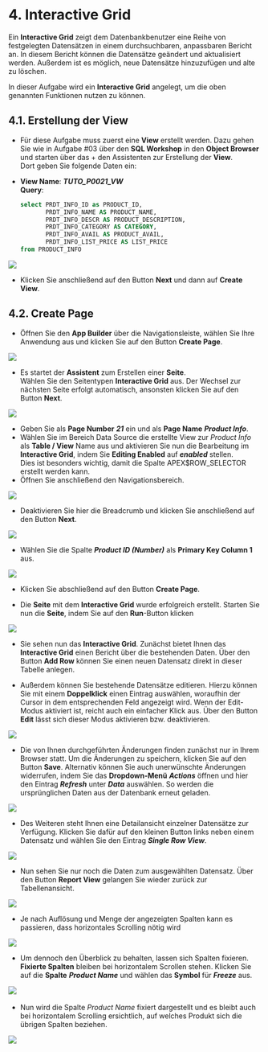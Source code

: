 # 4. Interactive Grid

Ein **Interactive Grid** zeigt dem Datenbankbenutzer eine Reihe von festgelegten Datensätzen in einem durchsuchbaren, anpassbaren Bericht an. In diesem Bericht können die Datensätze geändert und aktualisiert werden. Außerdem ist es möglich, neue Datensätze hinzuzufügen und alte zu löschen.

In dieser Aufgabe wird ein **Interactive Grid** angelegt, um die oben genannten Funktionen nutzen zu können.

## 4.1.	Erstellung der View
- Für diese Aufgabe muss zuerst eine **View** erstellt werden.
Dazu gehen Sie wie in Aufgabe #03 über den **SQL Workshop** in den **Object Browser** und starten über das + den Assistenten zur Erstellung der **View**.  
Dort geben Sie folgende Daten ein:

- **View Name**: ***TUTO_P0021_VW***  
  **Query**:
  ```sql
  select PRDT_INFO_ID as PRODUCT_ID,
         PRDT_INFO_NAME AS PRODUCT_NAME,
         PRDT_INFO_DESCR AS PRODUCT_DESCRIPTION,
         PRDT_INFO_CATEGORY AS CATEGORY,
         PRDT_INFO_AVAIL AS PRODUCT_AVAIL,
         PRDT_INFO_LIST_PRICE AS LIST_PRICE
  from PRODUCT_INFO
  ```

![](../../assets/Kapitel-04/Interactive_Grid_01.jpg)

- Klicken Sie anschließend auf den Button **Next** und dann auf **Create View**.

## 4.2.	Create Page
- Öffnen Sie den **App Builder** über die Navigationsleiste, wählen Sie Ihre Anwendung aus und klicken Sie auf den Button **Create Page**. 

![](../../assets/Kapitel-04/Interactive_Grid_02.jpg)

- Es startet der **Assistent** zum Erstellen einer **Seite**.  
Wählen Sie den Seitentypen **Interactive Grid** aus. Der Wechsel zur nächsten Seite erfolgt automatisch, ansonsten klicken Sie auf den Button **Next**. 

![](../../assets/Kapitel-04/Interactive_Grid_03.jpg)

- Geben Sie als **Page Number** ***21*** ein und als **Page Name** ***Product Info***.
- Wählen Sie im Bereich Data Source die erstellte View zur *Product Info* als **Table / View** Name aus und aktivieren Sie nun die Bearbeitung im **Interactive Grid**, indem Sie **Editing Enabled** auf ***enabled*** stellen.  
Dies ist besonders wichtig, damit die Spalte APEX$ROW_SELECTOR erstellt werden kann.
- Öffnen Sie anschließend den Navigationsbereich.

![](../../assets/Kapitel-04/Interactive_Grid_04.jpg)

- Deaktivieren Sie hier die Breadcrumb und klicken Sie anschließend auf den Button **Next**. 

![](../../assets/Kapitel-04/Interactive_Grid_05.jpg)

- Wählen Sie die Spalte ***Product ID (Number)*** als **Primary Key Column 1** aus.

![](../../assets/Kapitel-04/Interactive_Grid_06.jpg)

- Klicken Sie abschließend auf den Button **Create Page**.

- Die **Seite** mit dem **Interactive Grid** wurde erfolgreich erstellt. Starten Sie nun die **Seite**, indem Sie auf den **Run**-Button klicken

![](../../assets/Kapitel-04/Interactive_Grid_07.jpg)

- Sie sehen nun das **Interactive Grid**. Zunächst bietet Ihnen das **Interactive Grid** einen Bericht über die bestehenden Daten. Über den Button **Add Row** können Sie einen neuen Datensatz direkt in dieser Tabelle anlegen.

- Außerdem können Sie bestehende Datensätze editieren. Hierzu können Sie mit einem **Doppelklick** einen Eintrag auswählen, woraufhin der Cursor in dem entsprechenden Feld angezeigt wird. Wenn der Edit-Modus aktiviert ist, reicht auch ein einfacher Klick aus. Über den Button **Edit** lässt sich dieser Modus aktivieren bzw. deaktivieren.

![](../../assets/Kapitel-04/Interactive_Grid_08.jpg)

- Die von Ihnen durchgeführten Änderungen finden zunächst nur in Ihrem Browser statt. Um die Änderungen zu speichern, klicken Sie auf den Button **Save**. Alternativ können Sie auch unerwünschte Änderungen widerrufen, indem Sie das **Dropdown-Menü** ***Actions*** öffnen und hier den Eintrag ***Refresh*** unter ***Data*** auswählen. So werden die ursprünglichen Daten aus der Datenbank erneut geladen.

![](../../assets/Kapitel-04/Interactive_Grid_09.jpg)

- Des Weiteren steht Ihnen eine Detailansicht einzelner Datensätze zur Verfügung. Klicken Sie dafür auf den kleinen Button links neben einem Datensatz und wählen Sie den Eintrag ***Single Row View***. 

![](../../assets/Kapitel-04/Interactive_Grid_10.jpg)

- Nun sehen Sie nur noch die Daten zum ausgewählten Datensatz. Über den Button **Report View** gelangen Sie wieder zurück zur Tabellenansicht.

![](../../assets/Kapitel-04/Interactive_Grid_11.jpg)

- Je nach Auflösung und Menge der angezeigten Spalten kann es passieren, dass horizontales Scrolling nötig wird

![](../../assets/Kapitel-04/Interactive_Grid_12.jpg)

- Um dennoch den Überblick zu behalten, lassen sich Spalten fixieren. **Fixierte Spalten** bleiben bei horizontalem Scrollen stehen. Klicken Sie auf die **Spalte** ***Product Name*** und wählen das **Symbol** für ***Freeze*** aus.

![](../../assets/Kapitel-04/Interactive_Grid_13.jpg)
 
- Nun wird die Spalte *Product Name* fixiert dargestellt und es bleibt auch bei horizontalem Scrolling ersichtlich, auf welches Produkt sich die übrigen Spalten beziehen.

![](../../assets/Kapitel-04/Interactive_Grid_14.jpg)
